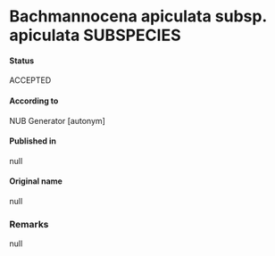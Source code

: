 Bachmannocena apiculata subsp. apiculata SUBSPECIES
=======

#### Status
ACCEPTED

#### According to
NUB Generator [autonym]

#### Published in
null

#### Original name
null

### Remarks
null